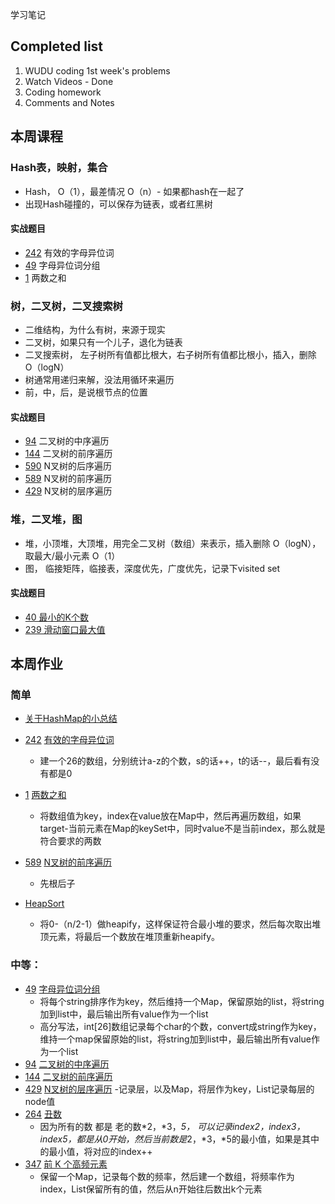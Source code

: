 学习笔记

## Completed list
1. WUDU coding 1st week's problems
1. Watch Videos - Done
1. Coding homework
1. Comments and Notes

## 本周课程

### Hash表，映射，集合
- Hash， O（1），最差情况 O（n）- 如果都hash在一起了
- 出现Hash碰撞的，可以保存为链表，或者红黑树

#### 实战题目

- [242](https://leetcode.com/problems/valid-anagram/discuss/?currentPage=1&orderBy=most_votes&query=) 有效的字母异位词
- [49](https://leetcode.com/problems/group-anagrams/discuss/?currentPage=1&orderBy=most_votes&query=) 字母异位词分组
- [1](https://leetcode.com/problems/two-sum/discuss/?currentPage=1&orderBy=most_votes&query=)  两数之和

### 树，二叉树，二叉搜索树
- 二维结构，为什么有树，来源于现实
- 二叉树，如果只有一个儿子，退化为链表
- 二叉搜索树， 左子树所有值都比根大，右子树所有值都比根小，插入，删除 O（logN）
- 树通常用递归来解，没法用循环来遍历
- 前，中，后，是说根节点的位置

#### 实战题目

- [94](https://leetcode.com/problems/binary-tree-inorder-traversal/discuss/?currentPage=1&orderBy=most_votes&query=)  二叉树的中序遍历
- [144](https://leetcode.com/problems/binary-tree-preorder-traversal/discuss/?currentPage=1&orderBy=most_votes&query=) 二叉树的前序遍历
- [590](https://leetcode.com/problems/n-ary-tree-postorder-traversal/discuss/?currentPage=1&orderBy=most_votes&query=) N叉树的后序遍历
- [589](https://leetcode.com/problems/n-ary-tree-preorder-traversal/discuss/?currentPage=1&orderBy=most_votes&query=) N叉树的前序遍历
- [429](https://leetcode.com/problems/n-ary-tree-level-order-traversal/discuss/?currentPage=1&orderBy=most_votes&query=) N叉树的层序遍历

### 堆，二叉堆，图
- 堆，小顶堆，大顶堆，用完全二叉树（数组）来表示，插入删除 O（logN），取最大/最小元素 O（1）
- 图， 临接矩阵，临接表，深度优先，广度优先，记录下visited set

#### 实战题目
- [40 最小的K个数](https://leetcode-cn.com/problems/zui-xiao-de-kge-shu-lcof/) 
- [239 滑动窗口最大值](https://leetcode.com/problems/sliding-window-maximum/discuss/?currentPage=1&orderBy=most_votes&query=) 

## 本周作业

### 简单
- [关于HashMap的小总结](HashMap.md)
- [242](https://leetcode.com/problems/valid-anagram/discuss/?currentPage=1&orderBy=most_votes&query=) [有效的字母异位词](ValidAnagram.java)
    - 建一个26的数组，分别统计a-z的个数，s的话++，t的话--，最后看有没有都是0

- [1](https://leetcode.com/problems/two-sum/discuss/?currentPage=1&orderBy=most_votes&query=)  [两数之和](TwoSum.java)
    - 将数组值为key，index在value放在Map中，然后再遍历数组，如果target-当前元素在Map的keySet中，同时value不是当前index，那么就是符合要求的两数

- [589](https://leetcode.com/problems/n-ary-tree-preorder-traversal/discuss/?currentPage=1&orderBy=most_votes&query=) [N叉树的前序遍历](NTreePreorder.java) 
    - 先根后子

- [HeapSort](src/HeapSort.java)
    - 将0-（n/2-1）做heapify，这样保证符合最小堆的要求，然后每次取出堆顶元素，将最后一个数放在堆顶重新heapify。

### 中等：
- [49](https://leetcode.com/problems/group-anagrams/discuss/?currentPage=1&orderBy=most_votes&query=) [字母异位词分组](GroupAnagrams.java)
    - 将每个string排序作为key，然后维持一个Map，保留原始的list，将string加到list中，最后输出所有value作为一个list
    - 高分写法，int[26]数组记录每个char的个数，convert成string作为key，维持一个map保留原始的list，将string加到list中，最后输出所有value作为一个list
- [94](https://leetcode.com/problems/binary-tree-inorder-traversal/discuss/?currentPage=1&orderBy=most_votes&query=)  [二叉树的中序遍历](BTreeInOrder.java)
- [144](https://leetcode.com/problems/binary-tree-preorder-traversal/discuss/?currentPage=1&orderBy=most_votes&query=) [二叉树的前序遍历](BTreePreOrder.java)
- [429](https://leetcode.com/problems/n-ary-tree-level-order-traversal/discuss/?currentPage=1&orderBy=most_votes&query=) [N叉树的层序遍历](NTreeLevelOrder.java)
    -记录层，以及Map，将层作为key，List记录每层的node值
- [264](https://leetcode.com/problems/ugly-number-ii/discuss/?currentPage=1&orderBy=most_votes&query=) [丑数](UglyNumber.java)
    - 因为所有的数 都是 老的数*2，*3，*5， 可以记录index2，index3，index5，都是从0开始，然后当前数是*2，*3，*5的最小值，如果是其中的最小值，将对应的index++
- [347](https://leetcode.com/problems/top-k-frequent-elements/discuss/?currentPage=1&orderBy=most_votes&query=) [前 K 个高频元素](TopKFreq.java)
    - 保留一个Map，记录每个数的频率，然后建一个数组，将频率作为index，List保留所有的值，然后从n开始往后数出k个元素